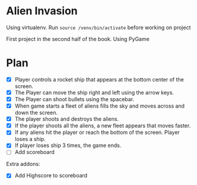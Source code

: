 # Alien Invasion

Using virtualenv. Run ```source /venv/bin/activate``` before working on project

First project in the second half of the book. Using PyGame

# Plan

- [x]   Player controls a rocket ship that appears at the bottom center of the screen.
- [x]   The Player can move the ship right and left using the arrow keys.
- [x]   The Player can shoot bullets using the spacebar.
- [x]   When game starts a fleet of aliens fills the sky and moves across and down the screen.
- [x]   The player shoots and destroys the aliens.
- [x]   If the player shoots all the aliens, a new fleet appears that moves faster.
- [x]   If any aliens hit the player or reach the bottom of the screen. Player loses a ship.
- [x]   If player loses ship 3 times, the game ends.
- [ ]   Add scoreboard

Extra addons:

- [x]   Add Highscore to scoreboard